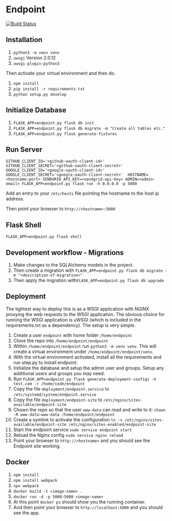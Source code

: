 # Endpoint

[![Build Status](https://travis-ci.org/ilmarinen/endpoint.svg?branch=master)](https://travis-ci.org/ilmarinen/endpoint)

## Installation

1. `python3 -m venv venv`
2. `uwsgi` Version 2.0.12
3. `uwsgi-plugin-python3`

Then activate your virtual environment and then do.

1. `npm install`
2. `pip install -r requirements.txt`
3. `python setup.py develop`

## Initialize Database

1. `FLASK_APP=endpoint.py flask db init`
2. `FLASK_APP=endpoint.py flask db migrate -m "Create all tables etc."`
3. `FLASK_APP=endpoint.py flask generate-fixtures`

## Run Server

`GITHUB_CLIENT_ID='<github-oauth-client-id>' GITHUB_CLIENT_SECRET='<github-oauth-client-secret>' GOOGLE_CLIENT_ID='<google-oauth-client-id>' GOOGLE_CLIENT_SECRET='<google-oauth-client-secret>'  HOSTNAME=<hostname:port> SENDGRID_API_KEY=<sendgrid-api-key> ADMIN=<admin-email> FLASK_APP=endpoint.py flask run -h 0.0.0.0 -p 5000`

Add an entry to your `/etc/hosts` file pointing the hostname to the host ip address.

Then point your browser to `http://<hostname>:5000`

## Flask Shell

`FLASK_APP=endpoint.py flask shell`

## Development workflow - Migrations

1. Make changes to the SQLAlchemy models in the project.
2. Then create a migration with `FLASK_APP=endpoint.py flask db migrate -m "<description-of-migration>"`
3. Then apply the migration with`FLASK_APP=endpoint.py flask db upgrade`

## Deployment

The tightest way to deploy this is as a WSGI application with NGINX proxying the web requests to the WSGI application. The obvious choice for running the WSGI application is uWSGI (which is included in the requirements.txt as a dependency). The setup is very simple.

1. Create a user `endpoint` with home folder `/home/endpoint`
2. Clone the repo into `/home/endpoint/endpoint`
3. Within `/home/endpoint/endpoint` run `python3 -m venv venv`. This will create a virtual environment under `/home/endpoint/endpoint/venv`.
4. With the virtual environment activated, install all the requirements and run step.py to install endpoint.
5. Initialize the database and setup the admin user and groups. Setup any additional users and groups you may need.
6. Run `FLASK_APP=endpoint.py flask generate-deployment-configs -h test.com -r /home/code/endpoint`
7. Copy the file `deployment/endpoint.service` to `/etc/systemd/system/endpoint.service`
8. Copy the file `deployment/endpoint-site` to `/etc/nginx/sites-available/endpoint-site`
9. Chown the repo so that the user `www-data` can read and write to it: `chown -R www-data:www-data /home/endpoint/endpoint`
10. Create a symlink to activate the configuration `ln -s /etc/nginx/sites-available/endpoint-site /etc/nginx/sites-enabled/endpoint-site`
11. Start the endpoint service `sudo service endpoint start`
12. Reload the Nginx config `sudo service nginx reload`
13. Point your browser to `http://<hostname>` and you should see the Endpoint site working.

## Docker

1. `npm install`
2. `npm install webpack`
3. `npx webpack`
4. `docker build -t <image-name> .`
5. `docker run -d -p 5000:5000 <image-name>`
6. At this point `docker ps` should show you the running container.
7. And then point your browser to `http://localhost:5000` and you should see the app.

